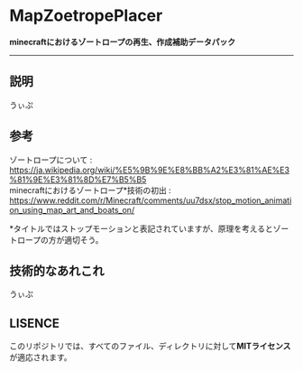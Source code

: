 # MapZoetropePlacer

**minecraftにおけるゾートロープの再生、作成補助データパック**

---

## 説明
うぃぷ

## 参考
ゾートロープについて : https://ja.wikipedia.org/wiki/%E5%9B%9E%E8%BB%A2%E3%81%AE%E3%81%9E%E3%81%8D%E7%B5%B5  
minecraftにおけるゾートロープ*技術の初出 : https://www.reddit.com/r/Minecraft/comments/uu7dsx/stop_motion_animation_using_map_art_and_boats_on/  

\*タイトルではストップモーションと表記されていますが、原理を考えるとゾートロープの方が適切そう。

## 技術的なあれこれ
うぃぷ

## LISENCE
このリポジトリでは、すべてのファイル、ディレクトリに対して**MITライセンス**が適応されます。